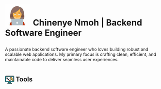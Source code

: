 <h1 style="display: inline-block; margin-bottom: 15px;">
    <img src="image-1.png" alt="Image 1" height="80" width="80" style="vertical-align: text-bottom; margin-right: 5px;">
    Chinenye Nmoh | Backend Software Engineer
</h1>

<p>A passionate backend software engineer who loves building robust and scalable web applications. My primary focus is crafting clean, efficient, and maintainable code to deliver seamless user experiences.</p>

<h2 style="display: inline-block; margin-bottom: 0px;">
    <img src="image-2.png" alt="Image 2" height="30" width="30" style="vertical-align: middle;">
    Tools
</h2>
